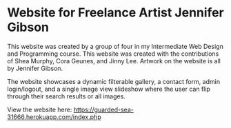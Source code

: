 # Website for Freelance Artist Jennifer Gibson

This website was created by a group of four in my Intermediate Web Design and Programming course. This website was created with the contributions of Shea Murphy, Cora Geunes, and Jinny Lee. Artwork on the website is all by Jennifer Gibson. 


The website showcases a dynamic filterable gallery, a contact form, admin login/logout, and a single image view slideshow where the user can flip through their search results or all images.

View the website here: https://guarded-sea-31666.herokuapp.com/index.php

